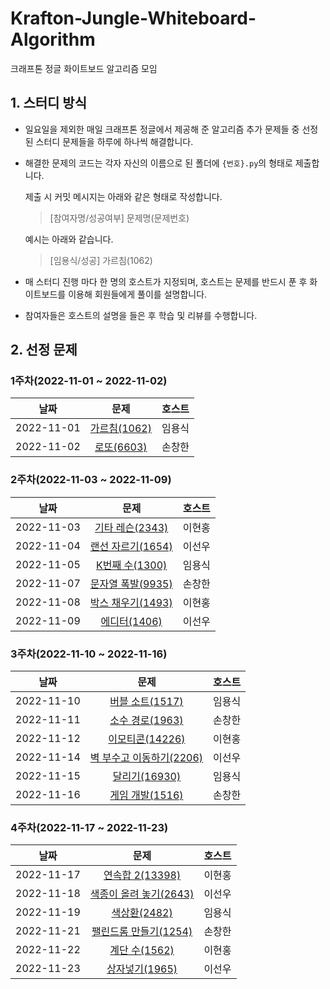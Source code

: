 # Krafton-Jungle-Whiteboard-Algorithm
크래프톤 정글 화이트보드 알고리즘 모임

## 1. 스터디 방식

* 일요일을 제외한 매일 크래프톤 정글에서 제공해 준 알고리즘 추가 문제들 중 선정된 스터디 문제들을 하루에 하나씩 해결합니다.

* 해결한 문제의 코드는 각자 자신의 이름으로 된 폴더에 `{번호}.py`의 형태로 제출합니다.

  제출 시 커밋 메시지는 아래와 같은 형태로 작성합니다.

  >[참여자명/성공여부] 문제명(문제번호)

  예시는 아래와 같습니다.

  >[임용식/성공] 가르침(1062)

* 매 스터디 진행 마다 한 명의 호스트가 지정되며, 호스트는 문제를 반드시 푼 후 화이트보드를 이용해 회원들에게 풀이를 설명합니다.

* 참여자들은 호스트의 설명을 들은 후 학습 및 리뷰를 수행합니다.

## 2. 선정 문제

### 1주차(2022-11-01 ~ 2022-11-02)

|    날짜    |                         문제                         | 호스트 |
| :--------: | :--------------------------------------------------: | :----: |
| 2022-11-01 | [가르침(1062)](https://www.acmicpc.net/problem/1062) | 임용식 |
| 2022-11-02 |  [로또(6603)](https://www.acmicpc.net/problem/6603)  | 손창한 |

### 2주차(2022-11-03 ~ 2022-11-09)

|    날짜    |                           문제                            | 호스트 |
| :--------: | :-------------------------------------------------------: | :----: |
| 2022-11-03 |  [기타 레슨(2343)](https://www.acmicpc.net/problem/2343)  | 이현홍 |
| 2022-11-04 | [랜선 자르기(1654)](https://www.acmicpc.net/problem/1654) | 이선우 |
| 2022-11-05 |  [K번째 수(1300)](https://www.acmicpc.net/problem/1300)   | 임용식 |
| 2022-11-07 | [문자열 폭발(9935)](https://www.acmicpc.net/problem/9935) | 손창한 |
| 2022-11-08 | [박스 채우기(1493)](https://www.acmicpc.net/problem/1493) | 이현홍 |
| 2022-11-09 |   [에디터(1406)](https://www.acmicpc.net/problem/1406)    | 이선우 |

### 3주차(2022-11-10 ~ 2022-11-16)

|    날짜    |                             문제                             | 호스트 |
| :--------: | :----------------------------------------------------------: | :----: |
| 2022-11-10 |   [버블 소트(1517)](https://www.acmicpc.net/problem/1517)    | 임용식 |
| 2022-11-11 |   [소수 경로(1963)](https://www.acmicpc.net/problem/1963)    | 손창한 |
| 2022-11-12 |   [이모티콘(14226)](https://www.acmicpc.net/problem/14226)   | 이현홍 |
| 2022-11-14 | [벽 부수고 이동하기(2206)](https://www.acmicpc.net/problem/2206) | 이선우 |
| 2022-11-15 |    [달리기(16930)](https://www.acmicpc.net/problem/16930)    | 임용식 |
| 2022-11-16 |   [게임 개발(1516)](https://www.acmicpc.net/problem/1516)    | 손창한 |

### 4주차(2022-11-17 ~ 2022-11-23)

|    날짜    |                             문제                             | 호스트 |
| :--------: | :----------------------------------------------------------: | :----: |
| 2022-11-17 |   [연속합 2(13398)](https://www.acmicpc.net/problem/13398)   | 이현홍 |
| 2022-11-18 | [색종이 올려 놓기(2643)](https://www.acmicpc.net/problem/2643) | 이선우 |
| 2022-11-19 |     [색상환(2482)](https://www.acmicpc.net/problem/2482)     | 임용식 |
| 2022-11-21 | [팰린드롬 만들기(1254)](https://www.acmicpc.net/problem/1254) | 손창한 |
| 2022-11-22 |    [계단 수(1562)](https://www.acmicpc.net/problem/1562)     | 이현홍 |
| 2022-11-23 |    [상자넣기(1965)](https://www.acmicpc.net/problem/1965)    | 이선우 |

